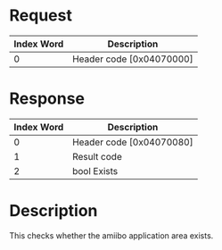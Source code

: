 # Request

| Index Word | Description                |
|------------|----------------------------|
| 0          | Header code \[0x04070000\] |

# Response

| Index Word | Description                |
|------------|----------------------------|
| 0          | Header code \[0x04070080\] |
| 1          | Result code                |
| 2          | bool Exists                |

# Description

This checks whether the amiibo application area exists.